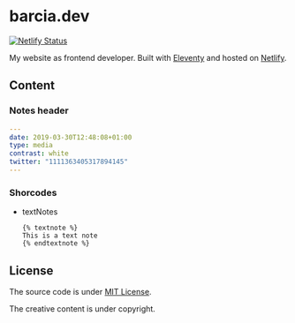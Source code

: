 # barcia.dev
[![Netlify Status](https://api.netlify.com/api/v1/badges/9d3ac719-7f44-4adb-a64b-70bd361a3f9d/deploy-status)](https://app.netlify.com/sites/barciadev/deploys)

My website as frontend developer. Built with [Eleventy](https://www.11ty.io) and hosted on [Netlify](https://www.netlify.com/).

## Content

### Notes header
```yaml
---
date: 2019-03-30T12:48:08+01:00
type: media
contrast: white
twitter: "1111363405317894145"
---
```

### Shorcodes
* textNotes
  ```
  {% textnote %}
  This is a text note
  {% endtextnote %}
  ```

## License
The source code is under [MIT License](https://github.com/barcia/bramework/blob/master/LICENSE).

The creative content is under copyright.
